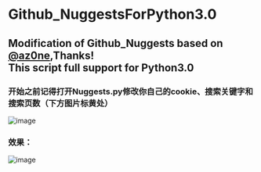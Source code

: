 # Github_NuggestsForPython3.0
## Modification of Github_Nuggests based on [@az0ne](https://github.com/az0ne),Thanks!<br/>This script full support for Python3.0<br/>
### 开始之前记得打开Nuggests.py修改你自己的cookie、搜索关键字和搜索页数（下方图片标黄处）<br/>
![image](https://github.com/AGLcaicai/Github_NuggestsForPython3.0/blob/master/%E4%BF%AE%E6%94%B9%E5%A4%84.PNG)<br/>
### 效果：<br/>
![image](https://github.com/AGLcaicai/Github_NuggestsForPython3.0/blob/master/%E6%95%88%E6%9E%9C%E5%9B%BE.PNG)

